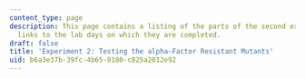 ```yaml
---
content_type: page
description: This page contains a listing of the parts of the second experiment, and
  links to the lab days on which they are completed.
draft: false
title: 'Experiment 2: Testing the alpha-Factor Resistant Mutants'
uid: b6a3e37b-39fc-4b65-9180-c825a2012e92
---
```

